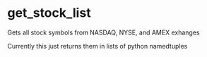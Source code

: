 get_stock_list
==============

Gets all stock symbols from NASDAQ, NYSE, and AMEX exhanges

Currently this just returns them in lists of python namedtuples
